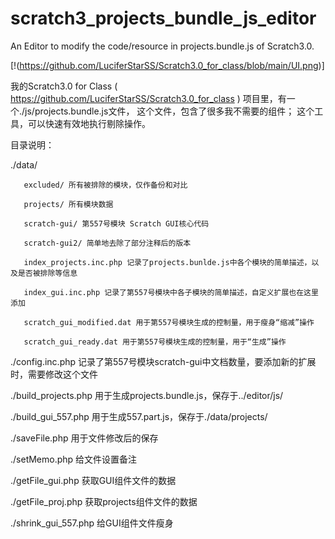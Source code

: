 # scratch3_projects_bundle_js_editor
An Editor to modify the code/resource in projects.bundle.js of Scratch3.0.

[!(https://github.com/LuciferStarSS/Scratch3.0_for_class/blob/main/UI.png)]

我的Scratch3.0 for Class ( https://github.com/LuciferStarSS/Scratch3.0_for_class ) 项目里，有一个./js/projects.bundle.js文件，
这个文件，包含了很多我不需要的组件；
这个工具，可以快速有效地执行剔除操作。

目录说明：

./data/

       excluded/ 所有被排除的模块，仅作备份和对比
       
       projects/ 所有模块数据
       
       scratch-gui/ 第557号模块 Scratch GUI核心代码
       
       scratch-gui2/ 简单地去除了部分注释后的版本
       
       index_projects.inc.php 记录了projects.bunlde.js中各个模块的简单描述，以及是否被排除等信息
       
       index_gui.inc.php 记录了第557号模块中各子模块的简单描述，自定义扩展也在这里添加
       
       scratch_gui_modified.dat 用于第557号模块生成的控制量，用于瘦身“缩减”操作
       
       scratch_gui_ready.dat 用于第557号模块生成的控制量，用于“生成”操作
       
./config.inc.php 记录了第557号模块scratch-gui中文档数量，要添加新的扩展时，需要修改这个文件

./build_projects.php 用于生成projects.bundle.js，保存于../editor/js/

./build_gui_557.php 用于生成557.part.js，保存于./data/projects/

./saveFile.php  用于文件修改后的保存

./setMemo.php 给文件设置备注

./getFile_gui.php 获取GUI组件文件的数据

./getFile_proj.php 获取projects组件文件的数据

./shrink_gui_557.php 给GUI组件文件瘦身
